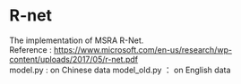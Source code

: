 # R-net
The implementation of MSRA R-Net.    
Reference : https://www.microsoft.com/en-us/research/wp-content/uploads/2017/05/r-net.pdf    
model.py : on Chinese data
model_old.py ： on English data
